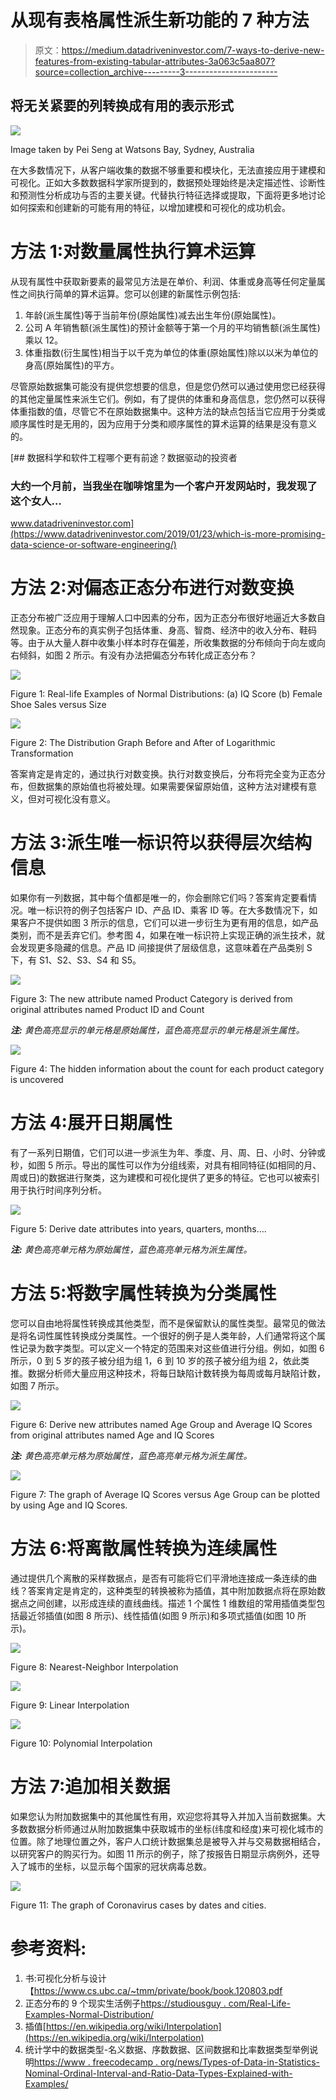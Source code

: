 # 从现有表格属性派生新功能的 7 种方法

> 原文：<https://medium.datadriveninvestor.com/7-ways-to-derive-new-features-from-existing-tabular-attributes-3a063c5aa807?source=collection_archive---------3----------------------->

## 将无关紧要的列转换成有用的表示形式

![](img/f64ffad99fcccf18429347216f27f301.png)

Image taken by Pei Seng at Watsons Bay, Sydney, Australia

在大多数情况下，从客户端收集的数据不够重要和模块化，无法直接应用于建模和可视化。正如大多数数据科学家所提到的，数据预处理始终是决定描述性、诊断性和预测性分析成功与否的主要关键。代替执行特征选择或提取，下面将更多地讨论如何探索和创建新的可能有用的特征，以增加建模和可视化的成功机会。

# 方法 1:对数量属性执行算术运算

从现有属性中获取新要素的最常见方法是在单价、利润、体重或身高等任何定量属性之间执行简单的算术运算。您可以创建的新属性示例包括:

1.  年龄(派生属性)等于当前年份(原始属性)减去出生年份(原始属性)。
2.  公司 A 年销售额(派生属性)的预计金额等于第一个月的平均销售额(派生属性)乘以 12。
3.  体重指数(衍生属性)相当于以千克为单位的体重(原始属性)除以以米为单位的身高(原始属性)的平方。

尽管原始数据集可能没有提供您想要的信息，但是您仍然可以通过使用您已经获得的其他定量属性来派生它们。例如，有了提供的体重和身高信息，您仍然可以获得体重指数的值，尽管它不在原始数据集中。这种方法的缺点包括当它应用于分类或顺序属性时是无用的，因为应用于分类和顺序属性的算术运算的结果是没有意义的。

[](https://www.datadriveninvestor.com/2019/01/23/which-is-more-promising-data-science-or-software-engineering/) [## 数据科学和软件工程哪个更有前途？数据驱动的投资者

### 大约一个月前，当我坐在咖啡馆里为一个客户开发网站时，我发现了这个女人…

www.datadriveninvestor.com](https://www.datadriveninvestor.com/2019/01/23/which-is-more-promising-data-science-or-software-engineering/) 

# 方法 2:对偏态正态分布进行对数变换

正态分布被广泛应用于理解人口中因素的分布，因为正态分布很好地逼近大多数自然现象。正态分布的真实例子包括体重、身高、智商、经济中的收入分布、鞋码等。由于从大量人群中收集小样本时存在偏差，所收集数据的分布倾向于向左或向右倾斜，如图 2 所示。有没有办法把偏态分布转化成正态分布？

![](img/81a63180212b4ec08e5e192fd965dcec.png)

Figure 1: Real-life Examples of Normal Distributions: (a) IQ Score (b) Female Shoe Sales versus Size

![](img/4a3a28e584eb08ac411a986986e2ddee.png)

Figure 2: The Distribution Graph Before and After of Logarithmic Transformation

答案肯定是肯定的，通过执行对数变换。执行对数变换后，分布将完全变为正态分布，但数据集的原始值也将被处理。如果需要保留原始值，这种方法对建模有意义，但对可视化没有意义。

# 方法 3:派生唯一标识符以获得层次结构信息

如果你有一列数据，其中每个值都是唯一的，你会删除它们吗？答案肯定要看情况。唯一标识符的例子包括客户 ID、产品 ID、乘客 ID 等。在大多数情况下，如果客户不提供如图 3 所示的信息，它们可以进一步衍生为更有用的信息，如产品类别，而不是丢弃它们。参考图 4，如果在唯一标识符上实现正确的派生技术，就会发现更多隐藏的信息。产品 ID 间接提供了层级信息，这意味着在产品类别 S 下，有 S1、S2、S3、S4 和 S5。

![](img/9bb049013590a969d650cfaf88839319.png)

Figure 3: The new attribute named Product Category is derived from original attributes named Product ID and Count

***注:*** *黄色高亮显示的单元格是原始属性，蓝色高亮显示的单元格是派生属性。*

![](img/57479e60efb7d009e37aeac342889240.png)

Figure 4: The hidden information about the count for each product category is uncovered

# 方法 4:展开日期属性

有了一系列日期值，它们可以进一步派生为年、季度、月、周、日、小时、分钟或秒，如图 5 所示。导出的属性可以作为分组线索，对具有相同特征(如相同的月、周或日)的数据进行聚类，这为建模和可视化提供了更多的特征。它也可以被索引用于执行时间序列分析。

![](img/4d8fcf9c063d8faa7967b8cc4a52f2f1.png)

Figure 5: Derive date attributes into years, quarters, months….

***注:*** *黄色高亮单元格为原始属性，蓝色高亮单元格为派生属性。*

# 方法 5:将数字属性转换为分类属性

您可以自由地将属性转换成其他类型，而不是保留默认的属性类型。最常见的做法是将名词性属性转换成分类属性。一个很好的例子是人类年龄，人们通常将这个属性记录为数字类型。可以定义一个特定的范围来对这些值进行分组。例如，如图 6 所示，0 到 5 岁的孩子被分组为组 1，6 到 10 岁的孩子被分组为组 2，依此类推。数据分析师大量应用这种技术，将每日缺陷计数转换为每周或每月缺陷计数，如图 7 所示。

![](img/418d05198fa878c96b3f44643ac3faf5.png)

Figure 6: Derive new attributes named Age Group and Average IQ Scores from original attributes named Age and IQ Scores

***注:*** *黄色高亮单元格为原始属性，蓝色高亮单元格为派生属性。*

![](img/6c78381d9140636283529ed5ad292abb.png)

Figure 7: The graph of Average IQ Scores versus Age Group can be plotted by using Age and IQ Scores.

# 方法 6:将离散属性转换为连续属性

通过提供几个离散的采样数据点，是否有可能将它们平滑地连接成一条连续的曲线？答案肯定是肯定的，这种类型的转换被称为插值，其中附加数据点将在原始数据点之间创建，以形成连续的直线曲线。描述 1 个属性 1 维数组的常用插值类型包括最近邻插值(如图 8 所示)、线性插值(如图 9 所示)和多项式插值(如图 10 所示)。

![](img/a5ad229faa50d817f472a4ce751a1fa0.png)

Figure 8: Nearest-Neighbor Interpolation

![](img/32a06aef8b192daf4bf79ecd1849dee6.png)

Figure 9: Linear Interpolation

![](img/4e3e141a1df85e2bd8fee3eff50d8bcc.png)

Figure 10: Polynomial Interpolation

# **方法 7:追加相关数据**

如果您认为附加数据集中的其他属性有用，欢迎您将其导入并加入当前数据集。大多数数据分析师通过从附加数据集中获取城市的坐标(纬度和经度)来可视化城市的位置。除了地理位置之外，客户人口统计数据集总是被导入并与交易数据相结合，以研究客户的购买行为。如图 11 所示的例子，除了按报告日期显示病例外，还导入了城市的坐标，以显示每个国家的冠状病毒总数。

![](img/4ac338051362b616e8b28e8ee2658dd5.png)

Figure 11: The graph of Coronavirus cases by dates and cities.

# 参考资料:

1.  书:可视化分析与设计【https://www.cs.ubc.ca/~tmm/private/book/book.120803.pdf 
2.  正态分布的 9 个现实生活例子[https://studiousguy . com/Real-Life-Examples-Normal-Distribution/](https://studiousguy.com/real-life-examples-normal-distribution/)
3.  插值[https://en.wikipedia.org/wiki/Interpolation](https://en.wikipedia.org/wiki/Interpolation)
4.  统计学中的数据类型-名义数据、序数数据、区间数据和比率数据类型举例说明[https://www . freecodecamp . org/news/Types-of-Data-in-Statistics-Nominal-Ordinal-Interval-and-Ratio-Data-Types-Explained-with-Examples/](https://www.freecodecamp.org/news/types-of-data-in-statistics-nominal-ordinal-interval-and-ratio-data-types-explained-with-examples/)